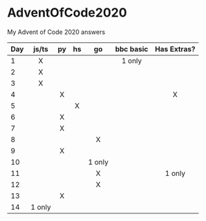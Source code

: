 # AdventOfCode2020
My Advent of Code 2020 answers


| Day | js/ts | py | hs |   go   | bbc basic | Has Extras? |
|-----|:-----:|:--:|:--:|:------:|:---------:|:-----------:|
| 1   |   X   |    |    |        | 1 only    |             |
| 2   |   X   |    |    |        |           |             |
| 3   |   X   |    |    |        |           |             |
| 4   |       |  X |    |        |           |      X      |
| 5   |       |    |  X |        |           |             |
| 6   |       |  X |    |        |           |             |
| 7   |       |  X |    |        |           |             |
| 8   |       |    |    |  X     |           |             |
| 9   |       |  X |    |        |           |             |
| 10  |       |    |    | 1 only |           |             |
| 11  |       |    |    |   X    |           |     1 only  |
| 12  |       |    |    |   X    |           |             |
| 13  |       |  X |    |        |           |             |
| 14  | 1 only|    |    |        |           |             |
